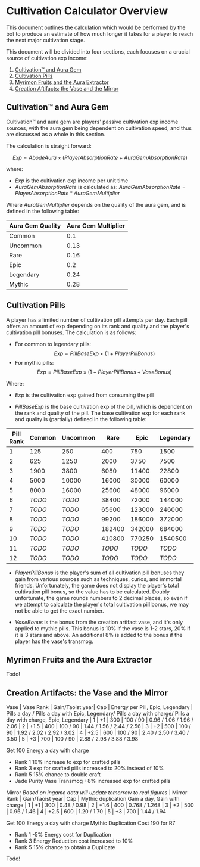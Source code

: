 # Cultivation Calculator Overview

This document outlines the calculation which would be performed by the bot to produce an estimate of how much longer it takes for a player to reach the next major cultivation stage.

This document will be divided into four sections, each focuses on a crucial source of cultivation exp income:
1. [Cultivation™ and Aura Gem](#cultivation-and-aura-gem)
2. [Cultivation Pills](#cultivation-pills)
3. [Myrimon Fruits and the Aura Extractor](#myrimon-fruits-and-the-aura-extractor)
4. [Creation Aftifacts: the Vase and the Mirror](#creation-artifacts-the-vase-and-the-mirror)

## Cultivation™ and Aura Gem

Cultivation™ and aura gem are players' passive cultivation exp income sources, with the aura gem being dependent on cultivation speed, and thus are discussed as a whole in this section. 

The calculation is straight forward:

$$ Exp = AbodeAura \times (PlayerAbsorptionRate + AuraGemAbsorptionRate) $$

where:
- $Exp$ is the cultivation exp income per unit time
- $AuraGemAbsorptionRate$ is calculated as: $AuraGemAbsorptionRate = PlayerAbsorptionRate * AuraGemMultiplier$

Where $AuraGemMultiplier$ depends on the quality of the aura gem, and is defined in the following table:

| Aura Gem Quality | Aura Gem Multiplier |
|------------------|---------------------|
| Common           | 0.1                 |
| Uncommon         | 0.13                |
| Rare             | 0.16                |
| Epic             | 0.2                 |
| Legendary        | 0.24                |
| Mythic           | 0.28                |

## Cultivation Pills

A player has a limited number of cultivation pill attempts per day. Each pill offers an amount of exp depending on its rank and quality and the player's cultivation pill bonuses. The calculation is as follows:
- For common to legendary pills:\
$$Exp = PillBaseExp \times (1 + PlayerPillBonus)$$
- For mythic pills:\
$$Exp = PillBaseExp \times (1 + PlayerPillBonus + VaseBonus)$$

Where:
- $Exp$ is the cultivation exp gained from consuming the pill

- $PillBaseExp$ is the base cultivation exp of the pill, which is dependent on the rank and quality of the pill. The base cultivation exp for each rank and quality is (partially) defined in the following table:

| Pill Rank | Common | Uncommon |  Rare  |  Epic  | Legendary | Mythic  |
|-----------|--------|----------|--------|--------|-----------|---------|
| 1         | 125    | 250      | 400    | 750    | 1500      | 3000    |
| 2         | 625    | 1250     | 2000   | 3750   | 7500      | 15000   |
| 3         | 1900   | 3800     | 6080   | 11400  | 22800     | 45600   |
| 4         | 5000   | 10000    | 16000  | 30000  | 60000     | 120000  |
| 5         | 8000   | 16000    | 25600  | 48000  | 96000     | 192000  |
| 6         | *TODO* | *TODO*   | 38400  | 72000  | 144000    | 288000  |
| 7         | *TODO* | *TODO*   | 65600  | 123000 | 246000    | 492000  |
| 8         | *TODO* | *TODO*   | 99200  | 186000 | 372000    | 744000  |
| 9         | *TODO* | *TODO*   | 182400 | 342000 | 684000    | 1368000 |
| 10        | *TODO* | *TODO*   | 410800 | 770250 | 1540500   | 3081000 |
| 11        | *TODO* | *TODO*   | *TODO* | *TODO* | *TODO*    | *TODO*  |
| 12        | *TODO* | *TODO*   | *TODO* | *TODO* | *TODO*    | *TODO*  |

- $PlayerPillBonus$ is the player's sum of all cultivation pill bonuses they gain from various sources such as techniques, curios, and immortal friends. Unfortunately, the game does not display the player's total cultivation pill bonus, so the value has to be calculated. Doubly unfortunate, the game rounds numbers to 2 decimal places, so even if we attempt to calculate the player's total cultivation pill bonus, we may not be able to get the exact number.

- $VaseBonus$ is the bonus from the creation artifact vase, and it's only applied to mythic pills. This bonus is 10% if the vase is 1-2 stars, 20% if it is 3 stars and above. An additional 8% is added to the bonus if the player has the vase's transmog.


## Myrimon Fruits and the Aura Extractor

Todo!

## Creation Artifacts: the Vase and the Mirror

Vase
| Vase Rank | Gain/Taoist year| Cap | Energy per Pill, Epic, Legendary | Pills a day / Pills a day with Epic, Legendary/ Pills a day with charge/ Pills a day with charge, Epic, Legendary
| 1         | +1              | 300 | 100 / 90                         | 0.96 / 1.06 / 1.96 / 2.06
| 2         | +1.5            | 400 | 100 / 90                         | 1.44 / 1.56 / 2.44 / 2.56
| 3         | +2              | 500 | 100 / 90                         | 1.92 / 2.02 / 2.92 / 3.02
| 4         | +2.5            | 600 | 100 / 90                         | 2.40 / 2.50 / 3.40 / 3.50
| 5         | +3              | 700 | 100 / 90                         | 2.88 / 2.98 / 3.88 / 3.98

Get 100 Energy a day with charge
  
- Rank 1 10% increase to exp for crafted pills
- Rank 3 exp for crafted pills increased to 20% instead of 10%
- Rank 5 15% chance to double craft
- Jade Purity Vase Transmog +8% increased exp for crafted pills


Mirror
*Based on ingame data will update tomorrow to real figures*
| Mirror Rank | Gain/Taoist year| Cap | Mythic duplication Gain a day, Gain with charge
| 1           | +1              | 300 | 0.48  / 0.98
| 2           | +1.6            | 400 | 0.768 / 1.268
| 3           | +2              | 500 | 0.96  / 1.46
| 4           | +2.5            | 600 | 1.20  / 1.70
| 5           | +3              | 700 | 1.44  / 1.94


Get 100 Energy a day with charge
Mythic Duplication Cost 190 for R7

- Rank 1 -5% Energy cost for Duplication
- Rank 3 Energy Reduction cost increased to 10%
- Rank 5 15% chance to obtain a Duplicate


Todo!
